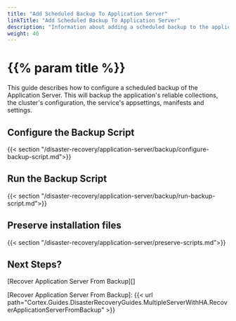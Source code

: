 ```yaml
---
title: "Add Scheduled Backup To Application Server"
linkTitle: "Add Scheduled Backup To Application Server"
description: "Information about adding a scheduled backup to the application server."
weight: 40
---
```


# {{% param title %}}

This guide describes how to configure a scheduled backup of the Application Server. This will backup the application's reliable collections, the cluster's configuration, the service's appsettings, manifests and settings.

## Configure the Backup Script

{{< section "/disaster-recovery/application-server/backup/configure-backup-script.md">}}

## Run the Backup Script

{{< section "/disaster-recovery/application-server/backup/run-backup-script.md">}}

## Preserve installation files

{{< section "/disaster-recovery/application-server/preserve-scripts.md">}}

## Next Steps?

[Recover Application Server From Backup][]

[Recover Application Server From Backup]: {{< url path="Cortex.Guides.DisasterRecoveryGuides.MultipleServerWithHA.RecoverApplicationServerFromBackup" >}}